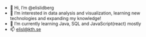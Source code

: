 - 👋 Hi, I’m @elislidberg
- 👀 I’m interested in data analysis and visualization, learning new technologies and expanding my knowledge!
- 🌱 I’m currently learning Java, SQL and JavaScript(react) mostly
- 📫 elisl@kth.se

<!---
elislidberg/elislidberg is a ✨ special ✨ repository because its `README.md` (this file) appears on your GitHub profile.
You can click the Preview link to take a look at your changes.
--->
